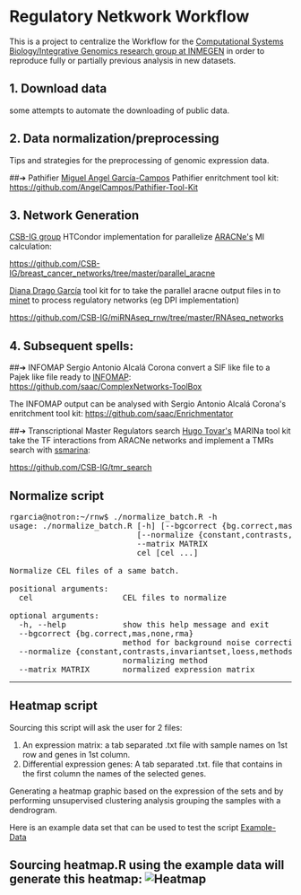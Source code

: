 # Regulatory Netkwork Workflow

This is a project to centralize the Workflow for
the [Computational Systems Biology/Integrative Genomics research group at INMEGEN](http://csbig.inmegen.gob.mx/)
in order to reproduce fully or partially previous analysis in new datasets.



## 1. Download data

some attempts to automate the downloading of public data.

## 2. Data normalization/preprocessing

Tips and strategies for the preprocessing of genomic expression data.

##➔ Pathifier
[Miguel Angel García-Campos](http://csbig.inmegen.gob.mx/people/angel_campos/) Pathifier enritchment tool kit:  
<https://github.com/AngelCampos/Pathifier-Tool-Kit>



## 3. Network Generation

[CSB-IG group](http://csbig.inmegen.gob.mx/) HTCondor implementation for parallelize [ARACNe's](http://wiki.c2b2.columbia.edu/califanolab/index.php/Software/ARACNE) MI calculation:

<https://github.com/CSB-IG/breast_cancer_networks/tree/master/parallel_aracne>

[Diana Drago García](http://csbig.inmegen.gob.mx/people/diana_drago/) tool kit for to take the parallel aracne output files in to [minet](http://www.bioconductor.org/packages/release/bioc/html/minet.html) to process regulatory networks (eg DPI implementation)

<https://github.com/CSB-IG/miRNAseq_rnw/tree/master/RNAseq_networks>

## 4. Subsequent spells:

##➔ INFOMAP
Sergio Antonio Alcalá Corona convert a SIF like file to a Pajek like file ready to [INFOMAP](http://www.mapequation.org/apps.html):
<https://github.com/saac/ComplexNetworks-ToolBox>

The INFOMAP output can be analysed with Sergio Antonio Alcalá Corona's enritchment tool kit:
<https://github.com/saac/Enrichmentator>

##➔ Transcriptional Master Regulators search
[Hugo Tovar's](http://csbig.inmegen.gob.mx/people/hugo_tovar/) MARINa tool kit take the TF interactions from ARACNe networks and implement a TMRs search with [ssmarina](https://figshare.com/articles/ssmarina_R_system_package/785718):
 
<https://github.com/CSB-IG/tmr_search>


## Normalize script

<pre>
rgarcia@notron:~/rnw$ ./normalize_batch.R -h
usage: ./normalize_batch.R [-h] [--bgcorrect {bg.correct,mas,none,rma}]
                           [--normalize {constant,contrasts,invariantset,loess,methods,qspline,quantiles,quantiles.robust}]
                           --matrix MATRIX
                           cel [cel ...]

Normalize CEL files of a same batch.

positional arguments:
  cel                   CEL files to normalize

optional arguments:
  -h, --help            show this help message and exit
  --bgcorrect {bg.correct,mas,none,rma}
                        method for background noise correction
  --normalize {constant,contrasts,invariantset,loess,methods,qspline,quantiles,quantiles.robust}
                        normalizing method
  --matrix MATRIX       normalized expression matrix
</pre>

---
## Heatmap script

Sourcing this script will ask the user for 2 files:

1. An expression matrix: a tab separated .txt file with sample names on 1st row and genes in 1st column.
2. Differential expression genes: A tab separated .txt. file that contains in the first column the names of the selected genes.

Generating a heatmap graphic based on the expression of the sets and by performing unsupervised clustering analysis grouping the samples with a dendrogram.

Here is an example data set that can be used to test the script
[Example-Data](https://dl.dropboxusercontent.com/u/72765415/Example_expression_set.txt "Right click/save link as...")

Sourcing heatmap.R using the example data will generate this heatmap:
![Heatmap](https://dl.dropboxusercontent.com/u/72765415/example_heatmap.png)
---

